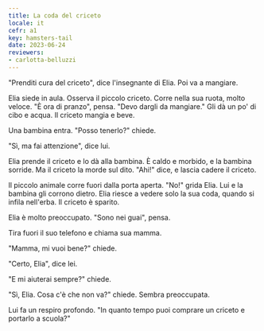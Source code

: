 ```yaml
---
title: La coda del criceto
locale: it
cefr: a1
key: hamsters-tail
date: 2023-06-24
reviewers:
- carlotta-belluzzi
---
```


"Prenditi cura del criceto", dice l'insegnante di Elia. Poi va a mangiare.

Elia siede in aula. Osserva il piccolo criceto. Corre nella sua ruota, molto veloce. "È ora di pranzo", pensa. "Devo dargli da mangiare." Gli dà un po' di cibo e acqua. Il criceto mangia e beve.

Una bambina entra. "Posso tenerlo?" chiede.

"Sì, ma fai attenzione", dice lui.

Elia prende il criceto e lo dà alla bambina. È caldo e morbido, e la bambina sorride. Ma il criceto la morde sul dito. "Ahi!" dice, e lascia cadere il criceto.

Il piccolo animale corre fuori dalla porta aperta. "No!" grida Elia. Lui e la bambina gli corrono dietro. Elia riesce a vedere solo la sua coda, quando si infila nell'erba. Il criceto è sparito.

Elia è molto preoccupato. "Sono nei guai", pensa.

Tira fuori il suo telefono e chiama sua mamma.

"Mamma, mi vuoi bene?" chiede.

"Certo, Elia", dice lei.

"E mi aiuterai sempre?" chiede.

"Sì, Elia. Cosa c'è che non va?" chiede. Sembra preoccupata.

Lui fa un respiro profondo. "In quanto tempo puoi comprare un criceto e portarlo a scuola?"
